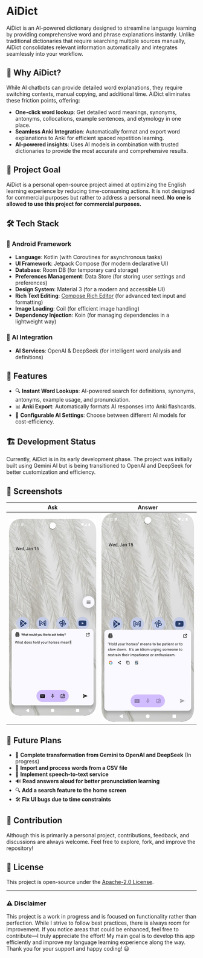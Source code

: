 # AiDict

AiDict is an AI-powered dictionary designed to streamline language learning by providing comprehensive word and phrase explanations instantly. Unlike traditional dictionaries that require searching multiple sources manually, AiDict consolidates relevant information automatically and integrates seamlessly into your workflow.

## 🚀 Why AiDict?

While AI chatbots can provide detailed word explanations, they require switching contexts, manual copying, and additional time. AiDict eliminates these friction points, offering:

- **One-click word lookup**: Get detailed word meanings, synonyms, antonyms, collocations, example sentences, and etymology in one place.
- **Seamless Anki Integration**: Automatically format and export word explanations to Anki for efficient spaced repetition learning.
- **AI-powered insights**: Uses AI models in combination with trusted dictionaries to provide the most accurate and comprehensive results.

## 🎯 Project Goal

AiDict is a personal open-source project aimed at optimizing the English learning experience by reducing time-consuming actions. It is not designed for commercial purposes but rather to address a personal need. **No one is allowed to use this project for commercial purposes.**

## 🛠️ Tech Stack

### 📱 Android Framework
- **Language**: Kotlin (with Coroutines for asynchronous tasks)
- **UI Framework**: Jetpack Compose (for modern declarative UI)
- **Database**: Room DB (for temporary card storage)
- **Preferences Management**: Data Store (for storing user settings and preferences)
- **Design System**: Material 3 (for a modern and accessible UI)
- **Rich Text Editing**: [Compose Rich Editor](https://github.com/MohamedRejeb/compose-rich-editor) (for advanced text input and formatting)
- **Image Loading**: Coil (for efficient image handling)
- **Dependency Injection**: Koin (for managing dependencies in a lightweight way)

### 🤖 AI Integration
- **AI Services**: OpenAI & DeepSeek (for intelligent word analysis and definitions)

## 📌 Features

- 🔍 **Instant Word Lookups**: AI-powered search for definitions, synonyms, antonyms, example usage, and pronunciation.
- 📊 **Anki Export**: Automatically formats AI responses into Anki flashcards.
- 🔧 **Configurable AI Settings**: Choose between different AI models for cost-efficiency.

## 🏗️ Development Status

Currently, AiDict is in its early development phase. The project was initially built using Gemini AI but is being transitioned to OpenAI and DeepSeek for better customization and efficiency.

## 📸 Screenshots

| Ask                  | Answer                     |
|----------------------|----------------------------|
| ![Ask](art/ask.jpeg) | ![Answer](art/answer.jpeg) |

## 🔮 Future Plans

- 🔄 **Complete transformation from Gemini to OpenAI and DeepSeek** (In progress)
- 📂 **Import and process words from a CSV file**
- 🎤 **Implement speech-to-text service**
- 🔊 **Read answers aloud for better pronunciation learning**
- 🔍 **Add a search feature to the home screen**
- 🛠️ **Fix UI bugs due to time constraints**

## 🤝 Contribution

Although this is primarily a personal project, contributions, feedback, and discussions are always welcome. Feel free to explore, fork, and improve the repository!

## 📜 License

This project is open-source under the [Apache-2.0 License](LICENSE).

---

### ⚠️ Disclaimer

This project is a work in progress and is focused on functionality rather than perfection. While I strive to follow best practices, there is always room for improvement. If you notice areas that could be enhanced, feel free to contribute—I truly appreciate the effort! My main goal is to develop this app efficiently and improve my language learning experience along the way. Thank you for your support and happy coding! 😃

